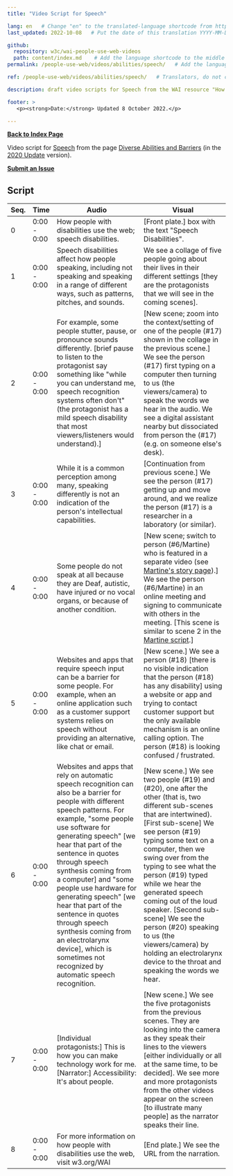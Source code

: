 ```yaml
---
title: "Video Script for Speech"

lang: en   # Change "en" to the translated-language shortcode from https://www.iana.org/assignments/language-subtag-registry/language-subtag-registry
last_updated: 2022-10-08   # Put the date of this translation YYYY-MM-DD (with month in the middle)

github:
  repository: w3c/wai-people-use-web-videos
  path: content/index.md    # Add the language shortcode to the middle of the filename, for example: content/index.fr.md
permalink: /people-use-web/videos/abilities/speech/   # Add the language shortcode to the end, with no slash at end, for example: /link/to/page/fr

ref: /people-use-web/videos/abilities/speech/   # Translators, do not change this

description: draft video scripts for Speech from the WAI resource "How People with Disabilities Use the Web"

footer: >
   <p><strong>Date:</strong> Updated 8 October 2022.</p>

---
```


**[Back to Index Page](../../)**

Video script for [Speech](https://deploy-preview-113--wai-people-use-web.netlify.app/people-use-web/abilities-barriers-speech/) from the page [Diverse Abilities and Barriers](https://deploy-preview-113--wai-people-use-web.netlify.app/people-use-web/abilities-barriers/) (in the [2020 Update](https://github.com/w3c/wai-people-use-web/wiki/Persona-development) version).

**[Submit an Issue](https://github.com/w3c/wai-people-use-web-videos/issues/new?title=[speech])**

## Script

| Seq. | Time | Audio | Visual |
| --- | --- | --- | --- |
| 0 | 0:00 - 0:00 | How people with disabilities use the web; speech disabilities. | [Front plate.] box with the text "Speech Disabilities". |
| 1 | 0:00 - 0:00 | Speech disabilities affect how people speaking, including not speaking and speaking in a range of different ways, such as patterns, pitches, and sounds. | We see a collage of five people going about their lives in their different settings [they are the protagonists that we will see in the coming scenes]. |
| 2 | 0:00 - 0:00 | For example, some people stutter, pause, or pronounce sounds differently. [brief pause to listen to the protagonist say something like "while you can understand me, speech recognition systems often don't" (the protagonist has a mild speech disability that most viewers/listeners would understand).] | [New scene; zoom into the context/setting of one of the people (#17) shown in the collage in the previous scene.] We see the person (#17) first typing on a computer then turning to us (the viewers/camera) to speak the words we hear in the audio. We see a digital assistant nearby but dissociated from person the (#17) (e.g. on someone else's desk).  |
| 3 | 0:00 - 0:00 | While it is a common perception among many, speaking differently is not an indication of the person's intellectual capabilities. | [Continuation from previous scene.] We see the person (#17) getting up and move around, and we realize the person (#17) is a researcher in a laboratory (or similar). |
| 4 | 0:00 - 0:00 | Some people do not speak at all because they are Deaf, autistic, have injured or no vocal organs, or because of another condition. | [New scene; switch to person (#6/Martine) who is featured in a separate video (see [Martine's story page](https://wai-people-use-web-videos.netlify.app/people-use-web/videos/stories/martine/)).] We see the person (#6/Martine) in an online meeting and signing to communicate with others in the meeting. [This scene is similar to scene 2 in the [Martine script](https://wai-people-use-web-videos.netlify.app/people-use-web/videos/stories/martine/).] |
| 5 | 0:00 - 0:00 | Websites and apps that require speech input can be a barrier for some people. For example, when an online application such as a customer support systems relies on speech without providing an alternative, like chat or email. | [New scene.] We see a person (#18) [there is no visible indication that the person (#18) has any disability] using a website or app and trying to contact customer support but the only available mechanism is an online calling option. The person (#18) is looking confused / frustrated. |
| 6 | 0:00 - 0:00 | Websites and apps that rely on automatic speech recognition can also be a barrier for people with different speech patterns. For example, "some people use software for generating speech" [we hear that part of the sentence in quotes through speech synthesis coming from a computer] and "some people use hardware for generating speech"  [we hear that part of the sentence in quotes through speech synthesis coming from an electrolarynx device], which is sometimes not recognized by automatic speech recognition. | [New scene.] We see two people (#19) and (#20), one after the other (that is, two different sub-scenes that are intertwined). [First sub-scene] We see person (#19) typing some text on a computer, then we swing over from the typing to see what the person (#19) typed while we hear the generated speech coming out of the loud speaker. [Second sub-scene] We see the person (#20) speaking to us (the viewers/camera) by holding an electrolarynx device to the throat and speaking the words we hear. |
| 7 | 0:00 - 0:00 | [Individual protagonists:] This is how you can make technology work for me. [Narrator:] Accessibility: It's about people. | [New scene.] We see the five protagonists from the previous scenes. They are looking into the camera as they speak their lines to the viewers [either individually or all at the same time, to be decided]. We see more and more protagonists from the other videos appear on the screen [to illustrate many people] as the narrator speaks their line. |
| 8 | 0:00 - 0:00 | For more information on how people with disabilities use the web, visit w3.org/WAI | [End plate.] We see the URL from the narration. |
